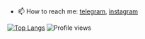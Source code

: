- 📫 How to reach me: [telegram](https://t.me/SmollaGames), [instagram](https://www.instagram.com/smollagames/) 

[![Top Langs](https://github-readme-stats.vercel.app/api/top-langs/?username=SmollaGames&layout=compact&langs_count=10)](https://github.com/anuraghazra/github-readme-stats)
![Profile views](https://gpvc.arturio.dev/SmollaGames)  
